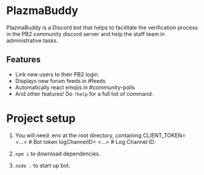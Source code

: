 # PlazmaBuddy
PlazmaBuddy is a Discord bot that helps to facilitate the verification process in the PB2 community discord server and help the staff team in administrative tasks.

## Features
- Link new users to their PB2 login.
- Displays new forum feeds in #feeds
- Automatically react emojis in #community-polls
- And other features! Do `!help` for a full list of command.

# Project setup
1. You will need .env at the root directory, containing
CLIENT_TOKEN= <...> # Bot token
logChannelID= <...> # Log Channel ID.

2. `npm i` to download dependencies.

3. `node .` to start up bot.